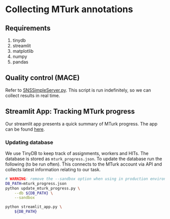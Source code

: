 # Collecting MTurk annotations

## Requirements

1. tinydb
2. streamlit
3. matplotlib
4. numpy
5. pandas

## Quality control (MACE)

Refer to [SNSSimpleServer.py](SNSSimpleServer.py). This script is run indefinitely, so we can collect results in real time.

## Streamlit App: Tracking MTurk progress

Our streamlit app presents a quick summary of MTurk progress. The app can be found [here]().

### Updating database

We use TinyDB to keep track of assignments, workers and HITs. The database is stored as `mturk_progress.json`. To update the database run the following (to be run often). This connects to the MTurk account via API and collects latest information relating to our task.

```bash
# WARNING: remove the --sandbox option when using in production environment.
DB_PATH=mturk_progress.json
python update_mturk_progress.py \
    --db ${DB_PATH} \
    --sandbox
```

```bash
python streamlit_app.py \
    ${DB_PATH}
```
